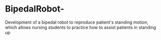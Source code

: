 # BipedalRobot-
Development of a bipedal robot to reproduce patient's standing motion, which allows nursing students to practice how to assist patients in standing up
